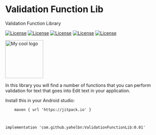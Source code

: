 # Validation Function Lib
Validation Function Library

[![License](https://img.shields.io/github/issues/yahelbn/ValidationFunctionLib)](https://opensource.org/licenses/Apache-2.0)
[![License](https://img.shields.io/github/forks/yahelbn/ValidationFunctionLib)](https://opensource.org/licenses/Apache-2.0)
[![License](https://img.shields.io/github/stars/yahelbn/ValidationFunctionLib)](https://opensource.org/licenses/Apache-2.0)
[![License](https://img.shields.io/github/license/yahelbn/ValidationFunctionLib)](https://opensource.org/licenses/Apache-2.0)
[![License](https://img.shields.io/twitter/url?style=social)](https://opensource.org/licenses/Apache-2.0)

<img src="https://drive.google.com/file/d/1RRhTiF-S1NXt76aH-4sW2_yr6V554OQd/view?usp=sharing" alt="My cool logo" width=120/>


In this library you will find a number of functions that you can perform validation
for text that goes into Edit text in your application.

Install this in your Android studio:

        maven { url 'https://jitpack.io' }



    implementation 'com.github.yahelbn:ValidationFunctionLib:0.01'
